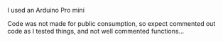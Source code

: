 I used an Arduino Pro mini

Code was not made for public consumption, so expect commented out code as I tested things, and not well commented functions...
